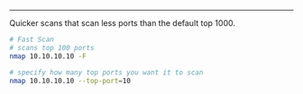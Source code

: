 -- -
Quicker scans that scan less ports than the default top 1000.
```bash
# Fast Scan
# scans top 100 ports
nmap 10.10.10.10 -F

# specify how many top ports you want it to scan
nmap 10.10.10.10 --top-port=10
```